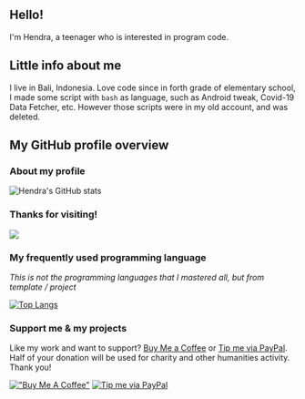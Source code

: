 ## Hello!

I'm Hendra, a teenager who is interested in program code.

## Little info about me

I live in Bali, Indonesia. Love code since in forth grade of elementary school, I made some script with `bash` as language, such as Android tweak, Covid-19 Data Fetcher, etc. However those scripts were in my old account, and was deleted.

## My GitHub profile overview

### About my profile
![Hendra's GitHub stats](https://github-readme-stats.vercel.app/api?username=hendralize&show_icons=true&theme=algolia)

### Thanks for visiting!
![](https://komarev.com/ghpvc/?username=hendralize&color=blueviolet)

### My frequently used programming language
_This is not the programming languages that I mastered all, but from template / project_

[![Top Langs](https://github-readme-stats.vercel.app/api/top-langs/?username=hendralize&layout=compact)](https://github.com/anuraghazra/github-readme-stats)

### Support me & my projects
Like my work and want to support? [Buy Me a Coffee](https://www.buymeacoffee.com) or [Tip me via PayPal](https://www.paypal.com). Half of your donation will be used for charity and other humanities activity. Thank you!

[!["Buy Me A Coffee"](https://user-images.githubusercontent.com/1376749/120938564-50c59780-c6e1-11eb-814f-22a0399623c5.png)](https://www.buymeacoffee.com/hendralize)
 [![Tip me via PayPal](https://cdn.jsdelivr.net/gh/twolfson/paypal-github-button@1.0.0/dist/button.svg)](https://www.paypal.me/hendralize)
